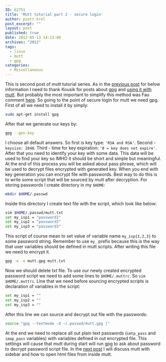 ```yaml
---
ID: 62751
title: 'Mutt tutorial part 2 - secure login'
author: piotr.krol
post_excerpt: ""
layout: post
published: true
date: 2012-05-13 14:13:00
archives: "2012"
tags:
  - linux
  - mutt
  - gpg
categories:
  - Miscellaneous
---
```


This is second post of mutt tutorial series. As in the [previous post][1] for
below information I need to thank Kousik for posts about [gpg][2] and
[using it with mutt][3]. But probably the most important to simplify this method
was Fau comment [here][4]. So going to the point of secure login for mutt we
need gpg. First of all we need to install it by simply:

```bash
sudo apt-get install gpg
```

After that we generate our keys by:

```bash
gpg --gen-key
```

I choose all default answers. So first is key type: `'RSA and RSA'`. Second -
`keysize: 2048`. Third - time for key expiration: `'0 = key does not expire'`.
After that you need to identify your key with some data. This data will be used
to find your key so IMHO it should be short and simple but meaningful. At the
end of this process you will be asked about pass phrase, which will be used to
decrypt files encrypted with generated key. When you end with key generation you
can encrypt file with passwords. Best way to do this is to write some script
that will be sourced by mutt after decryption. For storing passwords I create
directory in my `$HOME`:

```bash
mkdir $HOME/.passwd
```

Inside this directory I create text file with the script, which look like below:

```bash
vim $HOME/.passwd/mutt.txt
set my_isp1 = "password1"
set my_isp2 = "password2"
set my_isp3 = "password3"
```

This script of course mean to set value of variable name `my_isp{1,2,3}` to some
password string. Remember to use `my_` prefix because this is the way that user
variables should be defined in mutt scripts. After writing this file we need to
encrypt it.

```bash
gpg -e -o mutt.gpg mutt.txt
```

Now we should delete txt file. To use our newly created encrypted password
script we need to add some lines to `$HOME/.muttrc`. So `vim $HOME/.muttrc`.
Line that we need before sourcing encrypted scripts is declaration of variables
in the script:

```bash
set my_isp1 = ""
set my_isp2 = ""
set my_isp3 = ""
```

After this line we can source and decrypt out file with the passwords:

```bash
source "gpg --textmode -d ~/.passwd/mutt.gpg |"
```

At the end we need to replace all out plain text passwords (`smtp_pass` and
`imap_pass` variables) with variables defined in out encrypted file. This
settings will cause that mutt during start will run gpg to ask about password to
decrypt password script file. In the [next post][5] I will discuss mutt with
sidebar and how to open html files from inside mutt.

[1]: /2012/05/13/mutt-tutorial-part-1-setup-imap-account
[2]: http://nixtricks.wordpress.com/2009/10/04/introduction-to-encryption-of-files-using-gpg/
[3]: http://nixtricks.wordpress.com/2010/05/05/mutt-configure-mutt-to-receive-email-via-imap-and-send-via-smtp/
[4]: http://nixtricks.wordpress.com/2010/05/20/mutt-multiple-email-accounts-using-hooks/#comment-162
[5]: /2012/05/13/mutt-tutorial-part-3-sidebar-urls-in-e/
